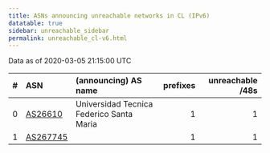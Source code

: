 ```yaml
---
title: ASNs announcing unreachable networks in CL (IPv6)
datatable: true
sidebar: unreachable_sidebar
permalink: unreachable_cl-v6.html
---
```


Data as of 2020-03-05 21:15:00 UTC


<div class="datatable-begin"></div>

|   # | ASN                                      | (announcing) AS name                     |   prefixes |   unreachable /48s |
|----:|:-----------------------------------------|:-----------------------------------------|-----------:|-------------------:|
|   0 | [AS26610](unreachable_AS26610-v6.html)   | Universidad Tecnica Federico Santa Maria |          1 |                  1 |
|   1 | [AS267745](unreachable_AS267745-v6.html) |                                          |          1 |                  1 |

<div class="datatable-end"></div>